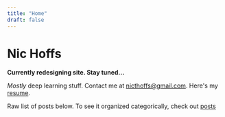 ```yaml
---
title: "Home"
draft: false
---
```


# Nic Hoffs

**Currently redesigning site. Stay tuned...**

_Mostly_ deep learning stuff. Contact me at <nicthoffs@gmail.com>. Here's my [resume](/resume.pdf).

Raw list of posts below. To see it organized categorically, check out [posts](/post/)
